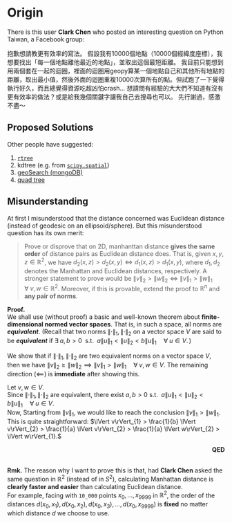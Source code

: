 # Origin
There is this user **Clark Chen** who posted an interesting question on Python Taiwan, a Facebook group:

抱歉想請教更有效率的寫法。
假設我有10000個地點（10000個經緯度座標），我想要找出「每一個地點離他最近的地點」，並取出這個最短距離。
我目前只能想到用兩個套在一起的迴圈，裡面的迴圈用geopy算某一個地點自己和其他所有地點的距離，取出最小值，然後外面的迴圈重複10000次算所有的點。但試跑了一下覺得執行好久，而且總覺得資源吃超凶怕crash...
想請問有經驗的大大們不知道有沒有更有效率的做法？或是給我幾個關鍵字讓我自己去搜尋也可以。
先行謝過，感激不盡～

## Proposed Solutions
Other people have suggested:
01. [`rtree`](https://gis.stackexchange.com/questions/22082/how-can-i-use-r-tree-to-find-points-within-a-distance-in-spatialite)
02. kdtree (e.g. from [`scipy.spatial`](https://docs.scipy.org/doc/scipy/reference/generated/scipy.spatial.KDTree.html))
03. [geoSearch (mongoDB)](https://docs.mongodb.com/manual/reference/command/geoSearch/)
04. [quad tree](http://homepage.divms.uiowa.edu/~kvaradar/sp2012/daa/ann.pdf)

## Misunderstanding
At first I misunderstood that the distance concerned was Euclidean distance (instead of geodesic on an ellipsoid/sphere). But this misunderstood question has its own merit:
> Prove or disprove that on 2D, manhanttan distance **gives the same order** of distance pairs as Euclidean distance does. That is, given $`x, y, z \in \mathbb{R}^{2}`$, we have $`d_{2}(x,z) > d_{2}(x,y) \iff d_{1}(x,z) > d_{1}(x,y)`$, where $`d_{1}, d_{2}`$ denotes the Manhattan and Euclidean distances, respectively. A stronger statement to prove would be $`\lVert v\rVert_{2} > \lVert w\rVert_{2} \iff \lVert v\rVert_{1} > \lVert w\rVert_{1}\quad\forall\; v, w \in \mathbb{R}^{2}.`$ Moreover, if this is provable, extend the proof to $`\mathbb{R}^{n}`$ and **any pair of norms**.

**Proof.**<br>
We shall use (without proof) a basic and well-known theorem about **finite-dimensional normed vector spaces**. That is, in such a space, all norms are **_equivalent_**. (Recall that two norms $`\lVert\cdot\rVert_{1}, \lVert\cdot\rVert_{2}`$ on a vector space $`V`$ are said to be **_equivalent_** if $`\exists\; a, b > 0\;`$ s.t. $`\;a\lVert u\rVert_{1} < \lVert u\rVert_{2} < b\lVert u\rVert_{1}\quad \forall\; u \in V.\,`$)

We show that if $`\lVert\cdot\rVert_{1}, \lVert\cdot\rVert_{2}`$ are two equivalent norms on a vector space $`V`$, then we have 
$`\lVert v\rVert_{2} \ge \lVert w\rVert_{2} \implies \lVert v\rVert_{1} > \lVert w\rVert_{1}\quad\forall\; v, w \in V.`$ The remaining direction $`(\impliedby)`$ is **immediate** after showing this.

Let $`v, w \in V.`$<br>
Since $`\lVert\cdot\rVert_{1}, \lVert\cdot\rVert_{2}`$ are equivalent, there exist $`a, b > 0`$ s.t. $`\;a\lVert u\rVert_{1} < \lVert u\rVert_{2} < b\lVert u\rVert_{1}\quad \forall\; u \in V.\,`$<br>
Now, Starting from $`\lVert v\rVert_{1}`$, we would like to reach the conclusion $`\lVert v\rVert_{1} > \lVert w\rVert_{1}.`$<br>
This is quite straightforward: $`\lVert v\rVert_{1} > \frac{1}{b} \lVert v\rVert_{2} > \frac{1}{a} \lVert v\rVert_{2} > \frac{1}{a} \lVert w\rVert_{2} > \lVert w\rVert_{1}.`$
<div align="right"><b>QED</b></div>
<br>

**Rmk.** The reason why I want to prove this is that, had **Clark Chen** asked the same question in $`\mathbb{R}^{2}`$ (instead of in $`S^{2}`$), calculating Manhattan distance is **clearly faster and easier** than calculating Euclidean distance. <br>
For example, facing with `10_000` points $`x_{0}, \ldots, x_{9999}`$ in $`\mathbb{R}^{2}`$, the order of the distances $d(x_{0}, x_{1}), d(x_{0}, x_{2}), d(x_{0}, x_{3}), \ldots, d(x_{0}, x_{9999})$ is **fixed** no matter which distance $`d`$ we choose to use.
